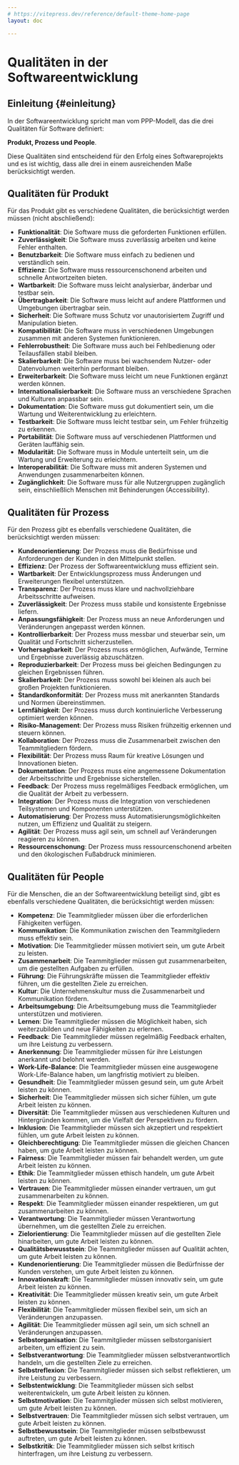 ```yaml
---
# https://vitepress.dev/reference/default-theme-home-page
layout: doc

---
```


# Qualitäten in der Softwareentwicklung

## Einleitung {#einleitung}

In der Softwareentwicklung spricht man vom PPP-Modell, das die drei Qualitäten für Software definiert:

**Produkt, Prozess und People**.

Diese Qualitäten sind entscheidend für den Erfolg eines Softwareprojekts und es ist wichtig, dass alle drei in einem ausreichenden Maße berücksichtigt werden.

## Qualitäten für Produkt

Für das Produkt gibt es verschiedene Qualitäten, die berücksichtigt werden müssen (nicht abschließend):

- **Funktionalität**: Die Software muss die geforderten Funktionen erfüllen.
- **Zuverlässigkeit**: Die Software muss zuverlässig arbeiten und keine Fehler enthalten.
- **Benutzbarkeit**: Die Software muss einfach zu bedienen und verständlich sein.
- **Effizienz**: Die Software muss ressourcenschonend arbeiten und schnelle Antwortzeiten bieten.
- **Wartbarkeit**: Die Software muss leicht analysierbar, änderbar und testbar sein.
- **Übertragbarkeit**: Die Software muss leicht auf andere Plattformen und Umgebungen übertragbar sein.
- **Sicherheit**: Die Software muss Schutz vor unautorisiertem Zugriff und Manipulation bieten.
- **Kompatibilität**: Die Software muss in verschiedenen Umgebungen zusammen mit anderen Systemen funktionieren.
- **Fehlerrobustheit**: Die Software muss auch bei Fehlbedienung oder Teilausfällen stabil bleiben.
- **Skalierbarkeit**: Die Software muss bei wachsendem Nutzer- oder Datenvolumen weiterhin performant bleiben.
- **Erweiterbarkeit**: Die Software muss leicht um neue Funktionen ergänzt werden können.
- **Internationalisierbarkeit**: Die Software muss an verschiedene Sprachen und Kulturen anpassbar sein.
- **Dokumentation**: Die Software muss gut dokumentiert sein, um die Wartung und Weiterentwicklung zu erleichtern.
- **Testbarkeit**: Die Software muss leicht testbar sein, um Fehler frühzeitig zu erkennen.
- **Portabilität**: Die Software muss auf verschiedenen Plattformen und Geräten lauffähig sein.
- **Modularität**: Die Software muss in Module unterteilt sein, um die Wartung und Erweiterung zu erleichtern.
- **Interoperabilität**: Die Software muss mit anderen Systemen und Anwendungen zusammenarbeiten können.
- **Zugänglichkeit**: Die Software muss für alle Nutzergruppen zugänglich sein, einschließlich Menschen mit Behinderungen (Accessibility).

## Qualitäten für Prozess

Für den Prozess gibt es ebenfalls verschiedene Qualitäten, die berücksichtigt werden müssen:

- **Kundenorientierung**: Der Prozess muss die Bedürfnisse und Anforderungen der Kunden in den Mittelpunkt stellen.
- **Effizienz**: Der Prozess der Softwareentwicklung muss effizient sein.
- **Wartbarkeit**: Der Entwicklungsprozess muss Änderungen und Erweiterungen flexibel unterstützen.
- **Transparenz**: Der Prozess muss klare und nachvollziehbare Arbeitsschritte aufweisen.
- **Zuverlässigkeit**: Der Prozess muss stabile und konsistente Ergebnisse liefern.
- **Anpassungsfähigkeit**: Der Prozess muss an neue Anforderungen und Veränderungen angepasst werden können.
- **Kontrollierbarkeit**: Der Prozess muss messbar und steuerbar sein, um Qualität und Fortschritt sicherzustellen.
- **Vorhersagbarkeit**: Der Prozess muss ermöglichen, Aufwände, Termine und Ergebnisse zuverlässig abzuschätzen.
- **Reproduzierbarkeit**: Der Prozess muss bei gleichen Bedingungen zu gleichen Ergebnissen führen.
- **Skalierbarkeit**: Der Prozess muss sowohl bei kleinen als auch bei großen Projekten funktionieren.
- **Standardkonformität**: Der Prozess muss mit anerkannten Standards und Normen übereinstimmen.
- **Lernfähigkeit**: Der Prozess muss durch kontinuierliche Verbesserung optimiert werden können.
- **Risiko-Management**: Der Prozess muss Risiken frühzeitig erkennen und steuern können.
- **Kollaboration**: Der Prozess muss die Zusammenarbeit zwischen den Teammitgliedern fördern.
- **Flexibilität**: Der Prozess muss Raum für kreative Lösungen und Innovationen bieten.
- **Dokumentation**: Der Prozess muss eine angemessene Dokumentation der Arbeitsschritte und Ergebnisse sicherstellen.
- **Feedback**: Der Prozess muss regelmäßiges Feedback ermöglichen, um die Qualität der Arbeit zu verbessern.
- **Integration**: Der Prozess muss die Integration von verschiedenen Teilsystemen und Komponenten unterstützen.
- **Automatisierung**: Der Prozess muss Automatisierungsmöglichkeiten nutzen, um Effizienz und Qualität zu steigern.
- **Agilität**: Der Prozess muss agil sein, um schnell auf Veränderungen reagieren zu können.
- **Ressourcenschonung**: Der Prozess muss ressourcenschonend arbeiten und den ökologischen Fußabdruck minimieren.

## Qualitäten für People

Für die Menschen, die an der Softwareentwicklung beteiligt sind, gibt es ebenfalls verschiedene Qualitäten, die berücksichtigt werden müssen:

- **Kompetenz**: Die Teammitglieder müssen über die erforderlichen Fähigkeiten verfügen.
- **Kommunikation**: Die Kommunikation zwischen den Teammitgliedern muss effektiv sein.
- **Motivation**: Die Teammitglieder müssen motiviert sein, um gute Arbeit zu leisten.
- **Zusammenarbeit**: Die Teammitglieder müssen gut zusammenarbeiten, um die gestellten Aufgaben zu erfüllen.
- **Führung**: Die Führungskräfte müssen die Teammitglieder effektiv führen, um die gestellten Ziele zu erreichen.
- **Kultur**: Die Unternehmenskultur muss die Zusammenarbeit und Kommunikation fördern.
- **Arbeitsumgebung**: Die Arbeitsumgebung muss die Teammitglieder unterstützen und motivieren.
- **Lernen**: Die Teammitglieder müssen die Möglichkeit haben, sich weiterzubilden und neue Fähigkeiten zu erlernen.
- **Feedback**: Die Teammitglieder müssen regelmäßig Feedback erhalten, um ihre Leistung zu verbessern.
- **Anerkennung**: Die Teammitglieder müssen für ihre Leistungen anerkannt und belohnt werden.
- **Work-Life-Balance**: Die Teammitglieder müssen eine ausgewogene Work-Life-Balance haben, um langfristig motiviert zu bleiben.
- **Gesundheit**: Die Teammitglieder müssen gesund sein, um gute Arbeit leisten zu können.
- **Sicherheit**: Die Teammitglieder müssen sich sicher fühlen, um gute Arbeit leisten zu können.
- **Diversität**: Die Teammitglieder müssen aus verschiedenen Kulturen und Hintergründen kommen, um die Vielfalt der Perspektiven zu fördern.
- **Inklusion**: Die Teammitglieder müssen sich akzeptiert und respektiert fühlen, um gute Arbeit leisten zu können.
- **Gleichberechtigung**: Die Teammitglieder müssen die gleichen Chancen haben, um gute Arbeit leisten zu können.
- **Fairness**: Die Teammitglieder müssen fair behandelt werden, um gute Arbeit leisten zu können.
- **Ethik**: Die Teammitglieder müssen ethisch handeln, um gute Arbeit leisten zu können.
- **Vertrauen**: Die Teammitglieder müssen einander vertrauen, um gut zusammenarbeiten zu können.
- **Respekt**: Die Teammitglieder müssen einander respektieren, um gut zusammenarbeiten zu können.
- **Verantwortung**: Die Teammitglieder müssen Verantwortung übernehmen, um die gestellten Ziele zu erreichen.
- **Zielorientierung**: Die Teammitglieder müssen auf die gestellten Ziele hinarbeiten, um gute Arbeit leisten zu können.
- **Qualitätsbewusstsein**: Die Teammitglieder müssen auf Qualität achten, um gute Arbeit leisten zu können.
- **Kundenorientierung**: Die Teammitglieder müssen die Bedürfnisse der Kunden verstehen, um gute Arbeit leisten zu können.
- **Innovationskraft**: Die Teammitglieder müssen innovativ sein, um gute Arbeit leisten zu können.
- **Kreativität**: Die Teammitglieder müssen kreativ sein, um gute Arbeit leisten zu können.
- **Flexibilität**: Die Teammitglieder müssen flexibel sein, um sich an Veränderungen anzupassen.
- **Agilität**: Die Teammitglieder müssen agil sein, um sich schnell an Veränderungen anzupassen.
- **Selbstorganisation**: Die Teammitglieder müssen selbstorganisiert arbeiten, um effizient zu sein.
- **Selbstverantwortung**: Die Teammitglieder müssen selbstverantwortlich handeln, um die gestellten Ziele zu erreichen.
- **Selbstreflexion**: Die Teammitglieder müssen sich selbst reflektieren, um ihre Leistung zu verbessern.
- **Selbstentwicklung**: Die Teammitglieder müssen sich selbst weiterentwickeln, um gute Arbeit leisten zu können.
- **Selbstmotivation**: Die Teammitglieder müssen sich selbst motivieren, um gute Arbeit leisten zu können.
- **Selbstvertrauen**: Die Teammitglieder müssen sich selbst vertrauen, um gute Arbeit leisten zu können.
- **Selbstbewusstsein**: Die Teammitglieder müssen selbstbewusst auftreten, um gute Arbeit leisten zu können.
- **Selbstkritik**: Die Teammitglieder müssen sich selbst kritisch hinterfragen, um ihre Leistung zu verbessern.
